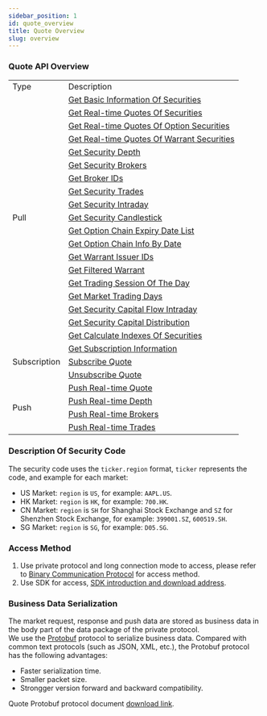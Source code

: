 ```yaml
---
sidebar_position: 1
id: quote_overview
title: Quote Overview
slug: overview
---
```


### Quote API Overview

<table>
    <tr>
        <td>Type</td>
        <td>Description</td>
    </tr>
    <tr>
        <td rowspan="19">Pull</td>
        <td><a href="./pull/static">Get Basic Information Of Securities</a></td>
    </tr>
    <tr>
        <td><a href="./pull/quote">Get Real-time Quotes Of Securities</a></td>
    </tr>
    <tr>
        <td><a href="./pull/option-quote">Get Real-time Quotes Of Option Securities</a></td>
    </tr>
    <tr>
        <td><a href="./pull/warrant-quote">Get Real-time Quotes Of Warrant Securities</a></td>
    </tr>
    <tr>
        <td><a href="./pull/depth">Get Security Depth</a></td>
    </tr>
    <tr>
        <td><a href="./pull/brokers">Get Security Brokers</a></td>
    </tr>
    <tr>
        <td><a href="./pull/broker-ids">Get Broker IDs</a></td>
    </tr>
    <tr>
        <td><a href="./pull/trade">Get Security Trades</a></td>
    </tr>
    <tr>
        <td><a href="./pull/intraday">Get Security Intraday</a></td>
    </tr>
    <tr>
        <td><a href="./pull/candlestick">Get Security Candlestick</a></td>
    </tr>
    <tr>
        <td><a href="./pull/optionchain-date">Get Option Chain Expiry Date List</a></td>
    </tr>
    <tr>
        <td><a href="./pull/optionchain-date-strike">Get Option Chain Info By Date</a></td>
    </tr>
    <tr>
        <td><a href="./pull/issuer">Get Warrant Issuer IDs</a></td>
    </tr>
    <tr>
        <td><a href="./pull/warrant-filter">Get Filtered Warrant</a></td>
    </tr>
    <tr>
        <td><a href="./pull/trade-session">Get Trading Session Of The Day</a></td>
    </tr>
    <tr>
        <td><a href="./pull/trade-day">Get Market Trading Days</a></td>
    </tr>
    <tr>
        <td><a href="./pull/capital-flow-intraday">Get Security Capital Flow Intraday</a></td>
    </tr>
    <tr>
        <td><a href="./pull/capital-distribution">Get Security Capital Distribution</a></td>
    </tr>
    <tr>
        <td><a href="./pull/calc-index">Get Calculate Indexes Of Securities</a></td>
    </tr>
    <tr>
        <td rowspan="3">Subscription</td>
        <td><a href="./subscribe/subscription">Get Subscription Information</a></td>
    </tr>
    <tr>
        <td><a href="./subscribe/subscribe">Subscribe Quote</a></td>
    </tr>
    <tr>
        <td><a href="./subscribe/unsubscribe">Unsubscribe Quote</a></td>
    </tr>
    <tr>
        <td rowspan="4">Push</td>
        <td><a href="./push/quote">Push Real-time Quote</a></td>
    </tr>
    <tr>
        <td><a href="./push/depth">Push Real-time Depth</a></td>
    </tr>
    <tr>
        <td><a href="./push/broker">Push Real-time Brokers</a></td>
    </tr>
    <tr>
        <td><a href="./push/trade">Push Real-time Trades</a></td>
    </tr>
</table>

### Description Of Security Code

The security code uses the `ticker.region` format, `ticker` represents the code, and example for each market:

- US Market: `region` is `US`, for example: `AAPL.US`.
- HK Market: `region` is `HK`, for example: `700.HK`.
- CN Market: `region` is `SH` for Shanghai Stock Exchange and `SZ` for Shenzhen Stock Exchange, for example: `399001.SZ`, `600519.SH`.
- SG Market: `region` is `SG`, for example: `D05.SG`.

### Access Method

1. Use private protocol and long connection mode to access, please refer to <a href="../socket/protocol/overview" target="_blank">Binary Communication Protocol</a> for access method.
2. Use SDK for access, [SDK introduction and download address](https://open.longportapp.com/sdk).

### Business Data Serialization

The market request, response and push data are stored as business data in the body part of the data package of the private protocol.  
We use the [Protobuf](https://developers.google.cn/protocol-buffers) protocol to serialize business data. Compared with common text protocols (such as JSON, XML, etc.), the Protobuf protocol has the following advantages:

- Faster serialization time.
- Smaller packet size.
- Strongger version forward and backward compatibility.

Quote Protobuf protocol document [download link](https://github.com/longbridgeapp/openapi-protobufs/blob/main/quote/api.proto).
